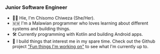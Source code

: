 ### Junior Software Engineer

- 👋&#127997;  Hie, I'm Chisomo Chiweza (She/Her).
- 🇲🇼  I'm a Malawian programmer who loves learning about different systems and building things.
- 🛠️ Currently programming with Kotlin and building Android apps. 
- 🌱  I build things that interest me in my spare time. Check out the Github project ["Fun things I'm working on"](https://github.com/users/Chisomo-Chiweza/projects/5) to see what I'm currently up to.
